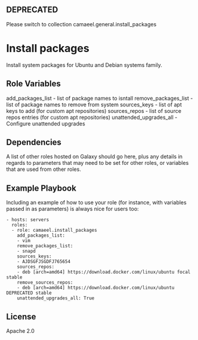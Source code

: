 ## DEPRECATED

Please switch to collection camaeel.general.install_packages


Install packages
=========

Install system packages for Ubuntu and Debian systems family.


Role Variables
--------------

add_packages_list - list of package names to isntall
remove_packages_list - list of package names to remove from system
sources_keys - list of apt keys to add (for custom apt repositories)
sources_repos - list of source repos entries (for custom apt repositories)
unattended_upgrades_all - Configure unattended upgrades

Dependencies
------------

A list of other roles hosted on Galaxy should go here, plus any details in regards to parameters that may need to be set for other roles, or variables that are used from other roles.

Example Playbook
----------------

Including an example of how to use your role (for instance, with variables passed in as parameters) is always nice for users too:

    - hosts: servers
      roles:
      - role: camaeel.install_packages
        add_packages_list:
        - vim
        remove_packages_list:
        - snapd
        sources_keys:
        - AJDSGFJSGDFJ765654
        sources_repos:
        - deb [arch=amd64] https://download.docker.com/linux/ubuntu focal stable     
        remove_sources_repos:
        - deb [arch=amd64] https://download.docker.com/linux/ubuntu DEPRECATED stable    
        unattended_upgrades_all: True

License
-------

Apache 2.0

